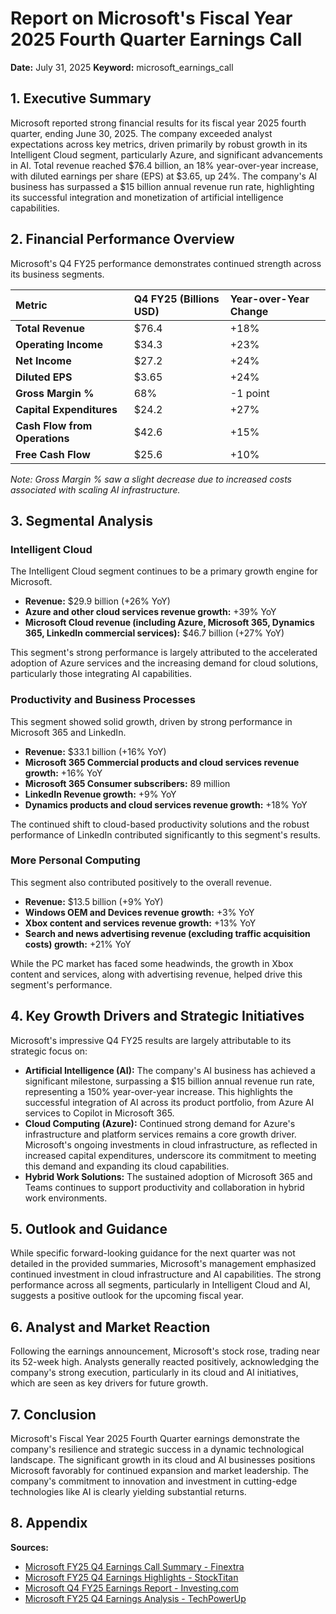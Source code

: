 # Report on Microsoft's Fiscal Year 2025 Fourth Quarter Earnings Call

**Date:** July 31, 2025
**Keyword:** microsoft_earnings_call

## 1. Executive Summary

Microsoft reported strong financial results for its fiscal year 2025 fourth quarter, ending June 30, 2025. The company exceeded analyst expectations across key metrics, driven primarily by robust growth in its Intelligent Cloud segment, particularly Azure, and significant advancements in AI. Total revenue reached $76.4 billion, an 18% year-over-year increase, with diluted earnings per share (EPS) at $3.65, up 24%. The company's AI business has surpassed a $15 billion annual revenue run rate, highlighting its successful integration and monetization of artificial intelligence capabilities.

## 2. Financial Performance Overview

Microsoft's Q4 FY25 performance demonstrates continued strength across its business segments.

| Metric                  | Q4 FY25 (Billions USD) | Year-over-Year Change |
| :---------------------- | :--------------------- | :-------------------- |
| **Total Revenue**       | $76.4                  | +18%                  |
| **Operating Income**    | $34.3                  | +23%                  |
| **Net Income**          | $27.2                  | +24%                  |
| **Diluted EPS**         | $3.65                  | +24%                  |
| **Gross Margin %**      | 68%                    | -1 point              |
| **Capital Expenditures**| $24.2                  | +27%                  |
| **Cash Flow from Operations** | $42.6              | +15%                  |
| **Free Cash Flow**      | $25.6                  | +10%                  |

*Note: Gross Margin % saw a slight decrease due to increased costs associated with scaling AI infrastructure.*

## 3. Segmental Analysis

### Intelligent Cloud

The Intelligent Cloud segment continues to be a primary growth engine for Microsoft.

*   **Revenue:** $29.9 billion (+26% YoY)
*   **Azure and other cloud services revenue growth:** +39% YoY
*   **Microsoft Cloud revenue (including Azure, Microsoft 365, Dynamics 365, LinkedIn commercial services):** $46.7 billion (+27% YoY)

This segment's strong performance is largely attributed to the accelerated adoption of Azure services and the increasing demand for cloud solutions, particularly those integrating AI capabilities.

### Productivity and Business Processes

This segment showed solid growth, driven by strong performance in Microsoft 365 and LinkedIn.

*   **Revenue:** $33.1 billion (+16% YoY)
*   **Microsoft 365 Commercial products and cloud services revenue growth:** +16% YoY
*   **Microsoft 365 Consumer subscribers:** 89 million
*   **LinkedIn Revenue growth:** +9% YoY
*   **Dynamics products and cloud services revenue growth:** +18% YoY

The continued shift to cloud-based productivity solutions and the robust performance of LinkedIn contributed significantly to this segment's results.

### More Personal Computing

This segment also contributed positively to the overall revenue.

*   **Revenue:** $13.5 billion (+9% YoY)
*   **Windows OEM and Devices revenue growth:** +3% YoY
*   **Xbox content and services revenue growth:** +13% YoY
*   **Search and news advertising revenue (excluding traffic acquisition costs) growth:** +21% YoY

While the PC market has faced some headwinds, the growth in Xbox content and services, along with advertising revenue, helped drive this segment's performance.

## 4. Key Growth Drivers and Strategic Initiatives

Microsoft's impressive Q4 FY25 results are largely attributable to its strategic focus on:

*   **Artificial Intelligence (AI):** The company's AI business has achieved a significant milestone, surpassing a $15 billion annual revenue run rate, representing a 150% year-over-year increase. This highlights the successful integration of AI across its product portfolio, from Azure AI services to Copilot in Microsoft 365.
*   **Cloud Computing (Azure):** Continued strong demand for Azure's infrastructure and platform services remains a core growth driver. Microsoft's ongoing investments in cloud infrastructure, as reflected in increased capital expenditures, underscore its commitment to meeting this demand and expanding its cloud capabilities.
*   **Hybrid Work Solutions:** The sustained adoption of Microsoft 365 and Teams continues to support productivity and collaboration in hybrid work environments.

## 5. Outlook and Guidance

While specific forward-looking guidance for the next quarter was not detailed in the provided summaries, Microsoft's management emphasized continued investment in cloud infrastructure and AI capabilities. The strong performance across all segments, particularly in Intelligent Cloud and AI, suggests a positive outlook for the upcoming fiscal year.

## 6. Analyst and Market Reaction

Following the earnings announcement, Microsoft's stock rose, trading near its 52-week high. Analysts generally reacted positively, acknowledging the company's strong execution, particularly in its cloud and AI initiatives, which are seen as key drivers for future growth.

## 7. Conclusion

Microsoft's Fiscal Year 2025 Fourth Quarter earnings demonstrate the company's resilience and strategic success in a dynamic technological landscape. The significant growth in its cloud and AI businesses positions Microsoft favorably for continued expansion and market leadership. The company's commitment to innovation and investment in cutting-edge technologies like AI is clearly yielding substantial returns.

## 8. Appendix

**Sources:**

*   [Microsoft FY25 Q4 Earnings Call Summary - Finextra](https://vertexaisearch.cloud.google.com/grounding-api-redirect/AUZIYQEPAiDEYSUCKJSoMgc_Oq0QAfVi7b3MMpuPpTJ-G7Iisq93twSXz5Zqu99GmYdAb9C13z5gbMs14aHgBXbqxhK2f8atZPkm6t4LloPlCqXuJCjpTzU98W5-04Xn2NgpQ-kNR0-I_nIpfQTaYs9ZmmLR0k3WbLsq2iQu8RA4FohxkpREaUJvY27zQes1IXy6CUo_hx7g6ltxFlId5NFsEQt9tJB6u9HTOkG8=)
*   [Microsoft FY25 Q4 Earnings Highlights - StockTitan](https://vertexaisearch.cloud.google.com/grounding-api-redirect/AUZIYQGSYFPOKUbVEJeN3k8Hp7nF7JgLCZl5jS7diDzlNiPa8sRUAFFc1V87rFZZKRlj9DsgXwUcADp5SIHBdJYe_Wmk3gm1R0VKuEojF8Ep5_wGkho7t2Hgyrwfj8hy4dFOEF_KpYmtTlLi1RU_EG7mKnhlTE-etAJADrKW0x2lUdVA3erTamxUZXAsNvorZVihaNJyX8DfZizG7JGxFEMFaHcG1U5VJDD5Oc9CvJpGXwuZP6A=)
*   [Microsoft Q4 FY25 Earnings Report - Investing.com](https://vertexaisearch.cloud.google.com/grounding-api-redirect/AUZIYQFNVm-p3S313u7vFE7SMWetSZ2LRVeNkJYcROF1R5_fQOdaibuK8DaoWvb6GlyE666-VAHwTRcjjBzXn0wIMwvj4e-IzTEofzD0w4YSLqQf6OmfbmeP8HRDNVHexMCO68mmy01bGGrm1BhK00WocwWhMQojP6tNPzhAYaEMEVb0UpniVO9o7f0kxBfLUFK2fQWQJbTbB0IrxrV5ClP1McOJVqmaAXXZT6f0e4-37lfZpAGyK0oZjLN0rrh1ljXOiZT7s5AAQ-O0nXeqmZg=)
*   [Microsoft FY25 Q4 Earnings Analysis - TechPowerUp](https://vertexaisearch.cloud.google.com/grounding-api-redirect/AUZIYQGCmpDv2ftacju0SomjivnTW50xU0pP7ofQGG5i_iGAvYL8bXm1hKBiec9bJwVLr5C9Sb4H7DSTnkRDUJTbtyytOGQXxG9YjrGrKuPzp9zPqhXlgTaaKsCWH3TyUJTIQLq0xAqulYGIpquxL7ncE4Q2lOLcWT5Kh2Msx417-gne2JLpFvKfRvE=)
